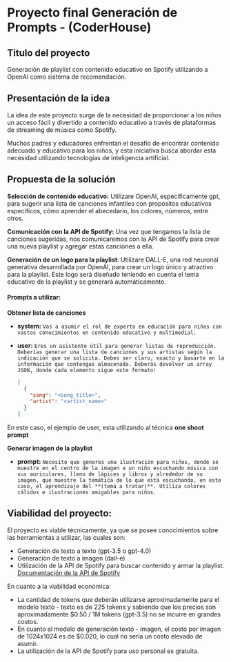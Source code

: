 # Proyecto final Generación de Prompts - (CoderHouse)

## Titulo del proyecto

Generación de playlist con contenido educativo en Spotify utilizando a OpenAI como sistema de recomendación.

## Presentación de la idea

La idea de este proyecto surge de la necesidad de proporcionar a los niños un acceso fácil y divertido a contenido educativo a través de plataformas de streaming de música como Spotify.

Muchos padres y educadores enfrentan el desafío de encontrar contenido adecuado y educativo para los niños, y esta iniciativa busca abordar esta necesidad utilizando tecnologías de inteligencia artificial.

## Propuesta de la solución
**Selección de contenido educativo:** Utilizare OpenAI, específicamente gpt, para sugerir una lista de canciones infantiles con propósitos educativos específicos, cómo aprender el abecedario, los colores, números, entre otros.

**Comunicación con la API de Spotify:** Una vez que tengamos la lista de canciones sugeridas, nos comunicaremos con la API de Spotify para crear una nueva playlist y agregar estas canciones a ella.

**Generación de un logo para la playlist**: Utilizare DALL-E, una red neuronal generativa desarrollada por OpenAI, para crear un logo único y atractivo para la playlist. 
Este logo será diseñado teniendo en cuenta el tema educativo de la playlist y se generará automáticamente.

#### Prompts a utilizar:

**Obtener lista de canciones**
- **system:** `Vas a asumir el rol de experto en educación para niños con vastos conocimientos en contenido educativo y multimedial.`
  
- **user:** `Eres un asistente útil para generar listas de reproducción. Deberías generar una lista de canciones y sus artistas según la indicación que se solicita. Debes ser claro, exacto y basarte en la información que contengas almacenada. Deberás devolver un array JSON, donde cada elemento sigue este formato:`
  ```json
  [
    {
      "song": "<song_title>",
      "artist": "<artist_name>"
    }
  ]
En este caso, el ejemplo de user, esta utilizando al técnica **one shoot prompt**

**Generar imagen de la playlist**
- **prompt:**  `Necesito que generes una ilustración para niños, donde se muestre en el centro de la imagen a un niño escuchando música con sus auriculares, lleno de lápices y libros y alrededor de su imagen, que muestre la temática de lo
que está escuchando, en este caso, el aprendizaje del **(tema a tratar)**. Utiliza colores cálidos e ilustraciones amigables para niños.`

## Viabilidad del proyecto:
El proyecto es viable técnicamente, ya que se posee conocimientos sobre las herramientas a utilizar, las cuales son:

- Generación de texto a texto (gpt-3.5 o gpt-4.0)
- Generación de texto a imagen (dall-e)
- Utilización de la API de Spotify para buscar contenido y armar la playlist. [Documentación de la API de Spotify](https://developer.spotify.com/documentation/web-api)

En cuanto a la viabilidad económica:

- La cantidad de tokens que deberán utilizarse aproximadamente para el modelo texto - texto es de 225 tokens y sabiendo que los precios son aproximadamente $0.50 / 1M tokens (gpt-3.5) no se incurre en grandes costos.
- En cuanto al modelo de generación texto - imagen, el costo por imagen de 1024x1024 es de $0.020, lo cual no sería un costo elevado de asumir.
- La utilización de la API de Spotify para uso personal es gratuita.

